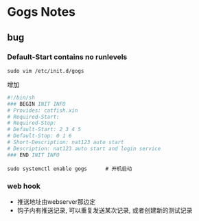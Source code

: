 Gogs Notes
==========

bug
---

### Default-Start contains no runlevels

    sudo vim /etc/init.d/gogs

增加

``` sh
#!/bin/sh
### BEGIN INIT INFO
# Provides: catfish.xin
# Required-Start:
# Required-Stop:
# Default-Start: 2 3 4 5
# Default-Stop: 0 1 6
# Short-Description: nat123 auto start
# Description: nat123 auto start and login service
### END INIT INFO
```

    sudo systemctl enable gogs      # 开机启动

### web hook

- 推送地址由webserver那边定
- 钩子内有推送记录, 可以重复发送某次记录, 或者创建新的测试记录
